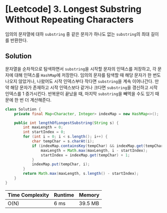 # [Leetcode] 3. Longest Substring Without Repeating Characters

임의의 문자열에 대하 `substring` 중 같은 문자가 하나도 없는 `substring`의 최대 길이를 반환한다.

## Solution

문자열을 순차적으로 탐색하면서 `substring`을 시작할 문자의 인덱스를 저장하고, 각 문자에 대해 인덱스를 `HashMap`에 저장한다. 임의의 문자를 탐색할 때 해당 문자가 한 번도 나오지 않았거나, 나왔어도 시작 인덱스부다 작다면 `substring`을 계속 이어나간다. 만약 해당 문자가 존재하고 시작 인덱스보다 같거나 크다면 `substring`을 갱신하고 시작 인덱스를 1 증가시킨다. 반복문이 끝났을 때, 마지막 `substring`을 빼먹을 수도 있기 때문에 한 번 더 계산해준다.

```java
class Solution {
    private final Map<Character, Integer> indexMap = new HashMap<>();

    public int lengthOfLongestSubstring(String s) {
        int maxLength = 0;
        int startIndex = 0;
        for (int i = 0; i < s.length(); i++) {
            char tempChar = s.charAt(i);
            if (indexMap.containsKey(tempChar) && indexMap.get(tempChar) >= startIndex) {
                maxLength = Math.max(maxLength, i - startIndex);
                startIndex = indexMap.get(tempChar) + 1;
            }
            indexMap.put(tempChar, i);
        }
        return Math.max(maxLength, s.length() - startIndex);
    }
}
```

| Time Complexity | Runtime | Memory |
|-----------------|---------|--------|
| O(N) | 6 ms | 39.5 MB |
